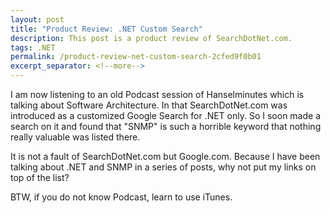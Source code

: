 ```yaml
---
layout: post
title: "Product Review: .NET Custom Search"
description: This post is a product review of SearchDotNet.com.
tags: .NET
permalink: /product-review-net-custom-search-2cfed9f0b01
excerpt_separator: <!--more-->
---
```

I am now listening to an old Podcast session of Hanselminutes which is talking about Software Architecture. In that SearchDotNet.com was introduced as a customized Google Search for .NET only. So I soon made a search on it and found that "SNMP" is such a horrible keyword that nothing really valuable was listed there.

It is not a fault of SearchDotNet.com but Google.com. Because I have been talking about .NET and SNMP in a series of posts, why not put my links on top of the list?

BTW, if you do not know Podcast, learn to use iTunes.
<!--more-->